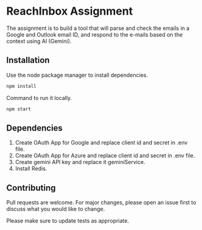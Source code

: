 # ReachInbox Assignment

The assignment is to build a tool that will parse and check the emails in a Google and Outlook email ID, and respond to the e-mails based on the context using AI (Gemini).

## Installation

Use the node package manager to install dependencies.

```bash
npm install
```

Command to run it locally.
```bash
npm start
```

## Dependencies
1. Create OAuth App for Google and replace client id and secret in .env file.
2. Create OAuth App for Azure and replace client id and secret in .env file.
3. Create gemini API key and replace it geminiService.
4. Install Redis.


## Contributing

Pull requests are welcome. For major changes, please open an issue first
to discuss what you would like to change.

Please make sure to update tests as appropriate.